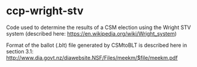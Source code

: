 # ccp-wright-stv
Code used to determine the results of a CSM election using the Wright STV system (described here: https://en.wikipedia.org/wiki/Wright_system)

Format of the ballot (.blt) file generated by CSMtoBLT is described here in section 3.1: http://www.dia.govt.nz/diawebsite.NSF/Files/meekm/$file/meekm.pdf
